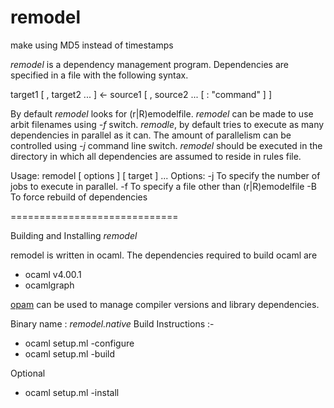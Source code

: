 remodel
==============================

make using MD5 instead of timestamps

_remodel_ is a dependency management program. Dependencies are
specified in a file with the following syntax.

target1 [ , target2 ... ] <- source1 [ , source2 ... [ : "command" ] ]

By default _remodel_ looks for (r|R)emodelfile. _remodel_ can be made
to use arbit filenames using _-f_ switch.  _remodle_, by default
tries to execute as many dependencies in parallel as it can. The amount
of parallelism can be controlled using _-j_ command line switch. _remodel_
should be executed in the directory in which all dependencies are assumed
to reside in rules file.

Usage: remodel [ options ] [ target ] ...
Options:
  -j  To specify the number of jobs to execute in parallel.
  -f  To specify a file other than (r|R)emodelfile
  -B  To force rebuild of dependencies


=============================

Building and Installing _remodel_

remodel is written in ocaml. The dependencies required to build ocaml are

  * ocaml v4.00.1
  * ocamlgraph

[opam](http://opam.ocaml.org/doc/Quick_Install.html) can be used to manage compiler versions and library dependencies.


Binary name : _remodel.native_
Build Instructions :-

  * ocaml setup.ml -configure
  * ocaml setup.ml -build
  
  Optional
  * ocaml setup.ml -install
